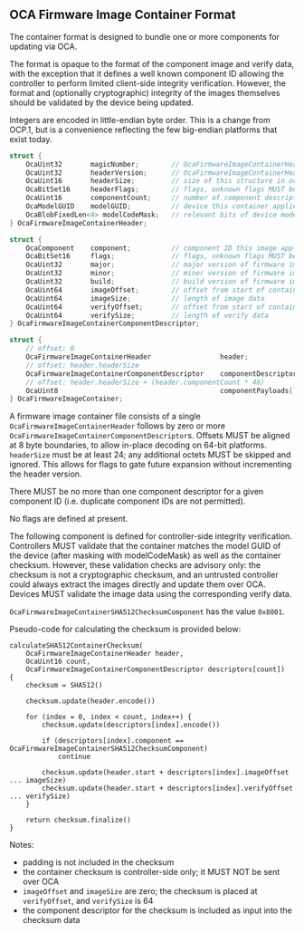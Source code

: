 ## OCA Firmware Image Container Format

The container format is designed to bundle one or more components for updating via OCA.

The format is opaque to the format of the component image and verify data, with the exception that it defines a well known component ID allowing the controller to perform limited client-side integrity verification. However, the format and (optionally cryptographic) integrity of the images themselves should be validated by the device being updated.

Integers are encoded in little-endian byte order. This is a change from OCP.1, but is a convenience reflecting the few big-endian platforms that exist today.

```c
struct {
    OcaUint32       magicNumber;        // OcaFirmwareImageContainerHeaderMagicNumber = 0xCFF1_A00C
    OcaUint32       headerVersion;      // OcaFirmwareImageContainerHeaderVersion1 = 1
    OcaUint16       headerSize;         // size of this structure in octets, 24
    OcaBitSet16     headerFlags;        // flags, unknown flags MUST be ignored
    OcaUint16       componentCount;     // number of component descriptors
    OcaModelGUID    modelGUID;          // device this container applies to
    OcaBlobFixedLen<4> modelCodeMask;   // relevant bits of device modelGUID.modelCode to check
} OcaFirmwareImageContainerHeader;

struct {
    OcaComponent    component;          // component ID this image applies to
    OcaBitSet16     flags;              // flags, unknown flags MUST be ignored
    OcaUint32       major;              // major version of firmware image
    OcaUint32       minor;              // minor version of firmware image
    OcaUint32       build;              // build version of firmware image
    OcaUint64       imageOffset;        // offset from start of container to image data
    OcaUint64       imageSize;          // length of image data
    OcaUint64       verifyOffset;       // offset from start of container to verify data
    OcaUint64       verifySize;         // length of verify data
} OcaFirmwareImageContainerComponentDescriptor;

struct {
    // offset: 0
    OcaFirmwareImageContainerHeader                 header;
    // offset: header.headerSize
    OcaFirmwareImageContainerComponentDescriptor    componentDescriptors[header.componentCount];
    // offset: header.headerSize + (header.componentCount * 48)
    OcaUint8                                        componentPayloads[];
} OcaFirmwareImageContainer;
```

A firmware image container file consists of a single `OcaFirmwareImageContainerHeader` follows by zero or more `OcaFirmwareImageContainerComponentDescriptor`s. Offsets MUST be aligned at 8 byte boundaries, to allow in-place decoding on 64-bit platforms. `headerSize` must be at least 24; any additional octets MUST be skipped and ignored. This allows for flags to gate future expansion without incrementing the header version.

There MUST be no more than one component descriptor for a given component ID (i.e. duplicate component IDs are not permitted).

No flags are defined at present.

The following component is defined for controller-side integrity verification. Controllers MUST validate that the container matches the model GUID of the device (after masking with modelCodeMask) as well as the container checksum. However, these validation checks are advisory only: the checksum is not a cryptographic checksum, and an untrusted controller could always extract the images directly and update them over OCA. Devices MUST validate the image data using the corresponding verify data.

`OcaFirmwareImageContainerSHA512ChecksumComponent` has the value `0x8001`.

Pseudo-code for calculating the checksum is provided below:

```
calculateSHA512ContainerChecksum(
    OcaFirmwareImageContainerHeader header,
    OcaUint16 count,
    OcaFirmwareImageContainerComponentDescriptor descriptors[count])
{
    checksum = SHA512()

    checksum.update(header.encode())

    for (index = 0, index < count, index++) {
        checksum.update(descriptors[index].encode())

        if (descriptors[index].component == OcaFirmwareImageContainerSHA512ChecksumComponent)
            continue

        checksum.update(header.start + descriptors[index].imageOffset ... imageSize)
        checksum.update(header.start + descriptors[index].verifyOffset ... verifySize)
    }

    return checksum.finalize()
}
```

Notes:

* padding is not included in the checksum
* the container checksum is controller-side only; it MUST NOT be sent over OCA
* `imageOffset` and `imageSize` are zero; the checksum is placed at `verifyOffset`, and `verifySize` is 64
* the component descriptor for the checksum is included as input into the checksum data
